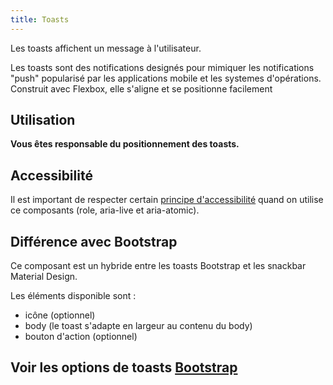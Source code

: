 ```yaml
---
title: Toasts
---
```


Les toasts affichent un message à l'utilisateur.

Les toasts sont des notifications designés pour mimiquer les notifications "push" popularisé par les applications mobile et les systemes d'opérations. Construit avec Flexbox, elle s'aligne et se positionne facilement

## Utilisation

**Vous êtes responsable du positionnement des toasts.**


## Accessibilité
Il est important de respecter certain [principe d'accessibilité](https://getbootstrap.com/docs/4.4/components/toasts/#accessibility) quand on utilise ce composants (role, aria-live et aria-atomic).


## Différence avec Bootstrap
Ce composant est un hybride entre les toasts Bootstrap et les snackbar Material Design.

Les éléments disponible sont :
* icône (optionnel)
* body (le toast s'adapte en largeur au contenu du body)
* bouton d'action (optionnel)


## Voir les options de toasts [Bootstrap](https://getbootstrap.com/docs/4.4/components/toasts/)

